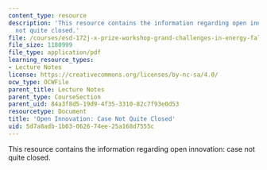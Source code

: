 ```yaml
---
content_type: resource
description: 'This resource contains the information regarding open innovation: case
  not quite closed.'
file: /courses/esd-172j-x-prize-workshop-grand-challenges-in-energy-fall-2009/5d7a8adb1b03062674ee25a168d7555c_MITESD_172JF09_Lec02.pdf
file_size: 1180999
file_type: application/pdf
learning_resource_types:
- Lecture Notes
license: https://creativecommons.org/licenses/by-nc-sa/4.0/
ocw_type: OCWFile
parent_title: Lecture Notes
parent_type: CourseSection
parent_uid: 84a3f8d5-19d9-4f35-3310-82c7f93e0d53
resourcetype: Document
title: 'Open Innovation: Case Not Quite Closed'
uid: 5d7a8adb-1b03-0626-74ee-25a168d7555c
---
```

This resource contains the information regarding open innovation: case not quite closed.